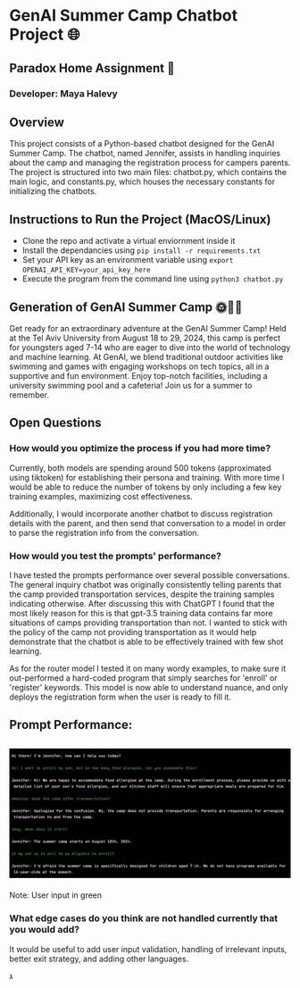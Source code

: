 
# GenAI Summer Camp Chatbot Project 🌐
## Paradox Home Assignment 👾

### Developer: Maya Halevy

## Overview
This project consists of a Python-based chatbot designed for the GenAI Summer Camp. The chatbot, named Jennifer, assists in handling inquiries about the camp and managing the registration process for campers parents. The project is structured into two main files: chatbot.py, which contains the main logic, and constants.py, which houses the necessary constants for initializing the chatbots.

## Instructions to Run the Project (MacOS/Linux)
- Clone the repo and activate a virtual enviornment inside it 
- Install the dependancies using `pip install -r requirements.txt`
- Set your API key as an environment variable using `export OPENAI_API_KEY=your_api_key_here`
- Execute the program from the command line using `python3 chatbot.py`

## Generation of GenAI Summer Camp 🌞🤖🌟
Get ready for an extraordinary adventure at the GenAI Summer Camp! Held at the Tel Aviv University from August 18 to 29, 2024, this camp is perfect for youngsters aged 7-14 who are eager to dive into the world of technology and machine learning. At GenAI, we blend traditional outdoor activities like swimming and games with engaging workshops on tech topics, all in a supportive and fun environment. Enjoy top-notch facilities, including a university swimming pool and a cafeteria! Join us for a summer to remember. 

## Open Questions

### How would you optimize the process if you had more time?

Currently, both models are spending around 500 tokens (approximated using tiktoken) for establishing their persona and training. With more time I would be able to reduce the number of tokens by only including a few key training examples, maximizing cost effectiveness. 

Additionally, I would incorporate another chatbot to discuss registration details with the parent, and then send that conversation to a model in order to parse the registration info from the conversation.

### How would you test the prompts' performance?

I have tested the prompts performance over several possible conversations. The general inquiry chatbot was originally consistently telling parents that the camp provided transportation services, despite the training samples indicating otherwise. After discussing this with ChatGPT I found that the most likely reason for this is that gpt-3.5 training data contains far more situations of camps providing transportation than not. I wanted to stick with the policy of the camp not providing transportation as it would help demonstrate that the chatbot is able to be effectively trained with few shot learning. 

As for the router model I tested it on many wordy examples, to make sure it out-performed a hard-coded program that simply searches for 'enroll' or 'register' keywords. This model is now able to understand nuance, and only deploys the registration form when the user is ready to fill it. 

**Prompt Performance:**
---
![conversation with Jennifer](chat_snapshot.jpg)
---
Note: User input in green

### What edge cases do you think are not handled currently that you would add?

It would be useful to add user input validation, handling of irrelevant inputs, better exit strategy, and adding other languages.



  ג
